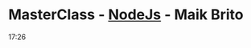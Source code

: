 # MasterClass - [NodeJs](https://www.youtube.com/watch?v=DiXbJL3iWVs&list=PLVTrGj5mklqbysQBWj_TClOFT6fIUpYh0&index=2) - Maik Brito

17:26